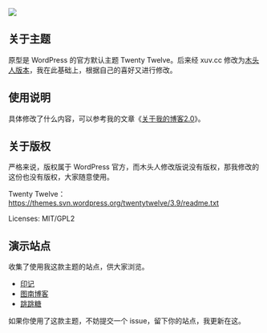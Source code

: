 ![](https://github.com/huhexian/2012-huhexian/blob/main/screenshot.png)

## 关于主题
原型是 WordPress 的官方默认主题 Twenty Twelve。后来经 xuv.cc 修改为[木头人版本](https://xuv.cc)，我在此基础上，根据自己的喜好又进行修改。

## 使用说明
具体修改了什么内容，可以参考我的文章《[关于我的博客2.0](https://yinji.org/5029.html)》。

## 关于版权
严格来说，版权属于 WordPress 官方，而木头人修改版说没有版权，那我修改的这份也没有版权，大家随意使用。

Twenty Twelve：https://themes.svn.wordpress.org/twentytwelve/3.9/readme.txt

Licenses: MIT/GPL2

## 演示站点
收集了使用我这款主题的站点，供大家浏览。
- [印记](https://yinji.org)
- [图南博客](https://iliu.org)
- [跳跳糖](https://blog.tangzhipeng.top/)

如果你使用了这款主题，不妨提交一个 issue，留下你的站点，我更新在这。
